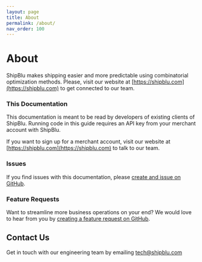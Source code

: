 ```yaml
---
layout: page
title: About
permalink: /about/
nav_order: 100
---
```


# About

ShipBlu makes shipping easier and more predictable using combinatorial optimization methods.
Please, visit our website at [https://shipblu.com](https://shipblu.com) to get connected to our team.

### This Documentation

This documentation is meant to be read by developers of existing clients of ShipBlu.
Running code in this guide requires an API key from your merchant account with ShipBlu.

If you want to sign up for a merchant account, visit our website at [https://shipblu.com](https://shipblu.com) to talk to our team.

### Issues

If you find issues with this documentation, please [create and issue on GitHub](https://github.com/ShipBlu/shipblu.github.io/issues/new/choose).

### Feature Requests

Want to streamline more business operations on your end?
We would love to hear from you by [creating a feature request on GitHub](https://github.com/ShipBlu/shipblu.github.io/issues/new/choose).

## Contact Us

Get in touch with our engineering team by emailing [tech@shipblu.com](mailto:tech@shipblu.com)


